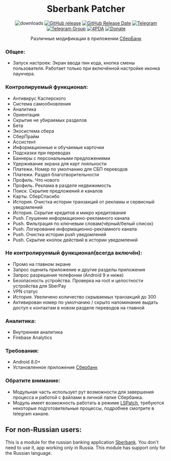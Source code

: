 <div align="center">
<h1>Sberbank Patcher</h1>

![downloads](https://img.shields.io/github/downloads/Xposed-Modules-Repo/ru.bluecat.sberbankpatcher/total)
[![GitHub release](https://img.shields.io/github/v/release/Xposed-Modules-Repo/ru.bluecat.sberbankpatcher)](https://github.com/Xposed-Modules-Repo/ru.bluecat.sberbankpatcher/releases)
[![GitHub Release Date](https://img.shields.io/github/release-date/Xposed-Modules-Repo/ru.bluecat.sberbankpatcher)](https://github.com/Xposed-Modules-Repo/ru.bluecat.sberbankpatcher/releases)
[![Telegram](https://img.shields.io/badge/Telegram-Channel-blue.svg?logo=telegram)](https://t.me/lsposed_workshop)
[![Telegram Group](https://img.shields.io/badge/Telegram-Group-blue.svg?logo=telegram)](https://t.me/lsposed_workshop_forum)
[![4PDA](https://img.shields.io/badge/4PDA-Topic-blue)](https://4pda.to/forum/index.php?showtopic=603033&view=findpost&p=123542189)
[![Donate](https://img.shields.io/badge/Donate_Form-blue)](https://pay.cloudtips.ru/p/85f8cf00)

<p>Различные модификации в приложении <a href="https://www.rustore.ru/catalog/app/ru.sberbankmobile">СберБанк</a></p>
</div>

### Общее:
- Запуск настроек: Экран ввода пин кода, кнопка смены пользователя. Работает только при включённой настройке иконка лаунчера.

### Контролируемый функционал:
- Антивирус Касперского
- Система самообновления
- Аналитика
- Ориентация
- Скрытие не убираемых разделов
- Бета
- Экосистема сбера
- СберПрайм
- Ассистент
- Информационные и обучаемые карточки
- Подсказки при переводах
- Баннеры с персональными предложениями
- Удерживание экрана для карт лояльности
- Платежи. Номер по умолчанию для СБП переводов
- Платежи. Раздел благотворительности
- Профиль. Что нового
- Профиль. Реклама в разделе недвижимость
- Поиск. Скрытие предложений и каналов
- Карты. СберСпасибо
- История. Очистка истории транзакций от рекламы и сервисный уведомлений
- История. Скрытие кредитов и микро кредитования
- Push. Глушение информационно-рекламного канала
- Push. Фильтрация по ключевым словам(чёрный/белый список)
- Push. Логирование информационно-рекламного канала
- Push. Очистка истории push уведомлений
- Push. Скрытие кнопок действий в истории уведомлений

### Не контролируемый функционал(всегда включён):
- Промо на главном экране
- Запрос оценить приложение и другие разделы приложения
- Запрос разрешения телефонии (Android 9 и ниже)
- Безопасность устройства. Проверка на root и целостности устройства для SberPay
- VPN статус
- История. Увеличено количество скрываемых транзакций до 300
- Активирован номер по умолчанию / скрыто напоминание выдать доступ к контактам  в новом разделе переводов на главной

### Аналитика:
- Внутренняя аналитика
- Firebase Analytics

### Требования:
- Android 8.0+
- Установленное приложение [Сбербанк](https://www.rustore.ru/catalog/app/ru.sberbankmobile)

### Обратите внимание:
- Модульная часть использует рут возможности для завершения процесса и работой с файлами в личной папке Сбербанка.
- Модуль имеет возможность работать в режиме [LSPatch](https://github.com/JingMatrix/LSPatch), требуются некоторые подготовительные процессы, подробнее смотрите в telegram канале.

## For non-Russian users:
This is a module for the russian banking application [Sberbank](https://www.rustore.ru/catalog/app/ru.sberbankmobile). You don't need to use it, app working only in Russia. This module has support only for the Russian language.
